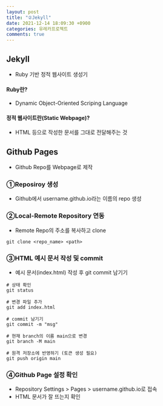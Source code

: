 ```yaml
---
layout: post
title: "②Jekyll"
date: 2021-12-14 18:09:30 +0900
categories: 유레카프로젝트
comments: true
---
```


## Jekyll

- Ruby 기반 정적 웹사이트 생성기

#### Ruby란?

- Dynamic Object-Oriented Scriping Language

#### 정적 웹사이트란(Static Webpage)?

- HTML 등으로 작성한 문서를 그대로 전달해주는 것


## Github Pages

- Github Repo를 Webpage로 제작

### ①Reposiroy 생성

- Github에서 username.github.io라는 이름의 repo 생성

### ②Local-Remote Repository 연동

- Remote Repo의 주소를 복사하고 clone
```
git clone <repo_name> <path>
```

### ③HTML 예시 문서 작성 및 commit

- 예시 문서(index.html) 작성 후 git commit 남기기

```
# 상태 확인
git status

# 변경 파일 추가
git add index.html

# commit 남기기
git commit -m "msg"

# 현재 branch의 이름 main으로 변경
git branch -M main

# 원격 저장소에 반영하기 (토큰 생성 필요)
git push origin main
```

### ④Github Page 설정 확인

- Repository Settings > Pages > username.github.io로 접속
- HTML 문서가 잘 뜨는지 확인